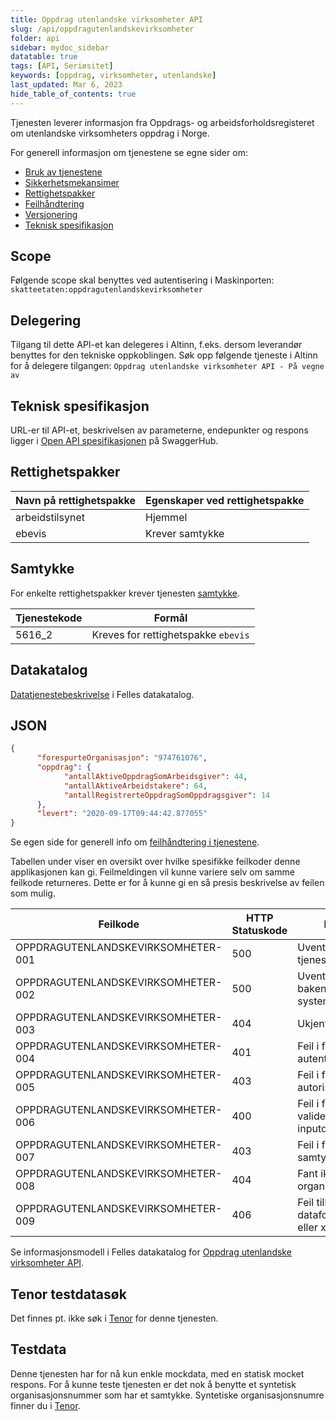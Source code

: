 ```yaml
---
title: Oppdrag utenlandske virksomheter API
slug: /api/oppdragutenlandskevirksomheter
folder: api
sidebar: mydoc_sidebar
datatable: true
tags: [API, Seriøsitet]
keywords: [oppdrag, virksomheter, utenlandske]
last_updated: Mar 6, 2023
hide_table_of_contents: true
---
```

<Summary>Tjenesten leverer informasjon fra Oppdrags- og arbeidsforholdsregisteret om utenlandske virksomheters oppdrag i Norge.</Summary>

<Tabs underline={true}>
<TabItem headerText="Om tjenesten" itemKey="itemKey-1" default>

For generell informasjon om tjenestene se egne sider om:
* [Bruk av tjenestene](../om/bruk.md)
* [Sikkerhetsmekansimer](../om/sikkerhet.md)
* [Rettighetspakker](../om/rettighetspakker.md) 
* [Feilhåndtering](../om/feil.md)
* [Versjonering](../om/versjoner.md)
* [Teknisk spesifikasjon](../om/tekniskspesifikasjon.md)

## Scope
Følgende scope skal benyttes ved autentisering i Maskinporten: `skatteetaten:oppdragutenlandskevirksomheter`

## Delegering
Tilgang til dette API-et kan delegeres i Altinn, f.eks. dersom leverandør benyttes for den tekniske oppkoblingen. Søk opp følgende tjeneste i Altinn for å delegere tilgangen: `Oppdrag utenlandske virksomheter API - På vegne av`

## Teknisk spesifikasjon
URL-er til API-et, beskrivelsen av parameterne, endepunkter og respons ligger i [Open API spesifikasjonen](https://app.swaggerhub.com/apis/skatteetaten/oppdrag-utenlandske-virksomheter-api) på SwaggerHub.

## Rettighetspakker

| Navn på rettighetspakke |	Egenskaper ved rettighetspakke |
|---|---|
| arbeidstilsynet | Hjemmel |
| ebevis | Krever samtykke |
 
## Samtykke
For enkelte rettighetspakker krever tjenesten [samtykke](../om/samtykke.md).

| Tjenestekode | Formål |
|--------| ------ |
| 5616_2 | Kreves for rettighetspakke `ebevis`|
 
## Datakatalog
[Datatjenestebeskrivelse](https://data.norge.no/dataservices/3f6f9089-163d-3fe0-86d2-691900806514) i Felles datakatalog.

</TabItem>
<TabItem headerText="Eksempler" itemKey="itemKey-2">

## JSON

```json
{
      "forespurteOrganisasjon": "974761076",
      "oppdrag": {
            "antallAktiveOppdragSomArbeidsgiver": 44,
            "antallAktiveArbeidstakere": 64,
            "antallRegistrerteOppdragSomOppdragsgiver": 14
      },
      "levert": "2020-09-17T09:44:42.877055"
}
```

</TabItem>
<TabItem headerText="Feilkoder" itemKey="itemKey-3">

Se egen side for generell info om [feilhåndtering i tjenestene](../om/feil.md).

Tabellen under viser en oversikt over hvilke spesifikke feilkoder denne applikasjonen kan gi. Feilmeldingen vil kunne variere selv om samme feilkode returneres. Dette er for å kunne gi en så presis beskrivelse av feilen som mulig.

| Feilkode | HTTP Statuskode | Feilområde |
|----------|-----------------|-------|
| OPPDRAGUTENLANDSKEVIRKSOMHETER-001 | 500 | Uventet feil på tjenesten.  |
| OPPDRAGUTENLANDSKEVIRKSOMHETER-002 | 500 | Uventet feil i et bakenforliggende system.  |
| OPPDRAGUTENLANDSKEVIRKSOMHETER-003 | 404 | Ukjent url benyttet. |
| OPPDRAGUTENLANDSKEVIRKSOMHETER-004 | 401 | Feil i forbindelse med autentisering.  |
| OPPDRAGUTENLANDSKEVIRKSOMHETER-005 | 403 | Feil i forbindelse med autorisering.  |
| OPPDRAGUTENLANDSKEVIRKSOMHETER-006 | 400 | Feil i forbindelse med validering av inputdata. |
| OPPDRAGUTENLANDSKEVIRKSOMHETER-007 | 403 | Feil i forbindelse med samtykke.  |
| OPPDRAGUTENLANDSKEVIRKSOMHETER-008 | 404 | Fant ikke angitt organisasjonsnummer. |
| OPPDRAGUTENLANDSKEVIRKSOMHETER-009 | 406 | Feil tilknyttet dataformat. Kun json eller xml er støttet. |

</TabItem>
<TabItem headerText="Informasjonsmodell" itemKey="itemKey-4">

 Se informasjonsmodell i Felles datakatalog for [Oppdrag utenlandske virksomheter API](https://data.norge.no/informationmodels/bc228914-ba95-3b10-aa49-3a80beeb12c2).
 
</TabItem>
<TabItem headerText="Test" itemKey="itemKey-5">

## Tenor testdatasøk
Det finnes pt. ikke søk i [Tenor](../test/tenor.md) for denne tjenesten.

## Testdata
Denne tjenesten har for nå kun enkle mockdata, med en statisk mocket respons. For å kunne teste tjenesten er det nok å benytte et syntetisk organisasjonsnummer som har et samtykke. Syntetiske organisasjonsnumre finner du i [Tenor](../test/tenor.md).
 
</TabItem>
</Tabs>
